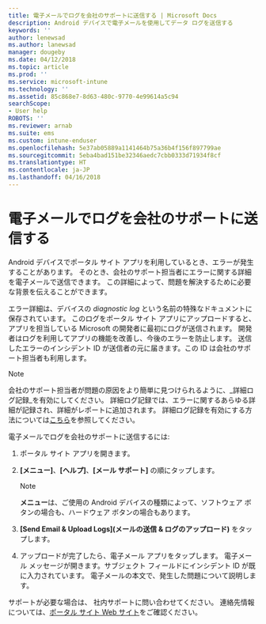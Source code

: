 ```yaml
---
title: 電子メールでログを会社のサポートに送信する | Microsoft Docs
description: Android デバイスで電子メールを使用してデータ ログを送信する
keywords: ''
author: lenewsad
ms.author: lanewsad
manager: dougeby
ms.date: 04/12/2018
ms.topic: article
ms.prod: ''
ms.service: microsoft-intune
ms.technology: ''
ms.assetid: 85c868e7-8d63-480c-9770-4e99614a5c94
searchScope:
- User help
ROBOTS: ''
ms.reviewer: arnab
ms.suite: ems
ms.custom: intune-enduser
ms.openlocfilehash: 5e37ab05889a1141464b75a36b4f156f897799ae
ms.sourcegitcommit: 5eba4bad151be32346aedc7cbb0333d71934f8cf
ms.translationtype: HT
ms.contentlocale: ja-JP
ms.lasthandoff: 04/16/2018
---
```

# <a name="email-logs-to-your-company-support"></a>電子メールでログを会社のサポートに送信する

Android デバイスでポータル サイト アプリを利用しているとき、エラーが発生することがあります。 そのとき、会社のサポート担当者にエラーに関する詳細を電子メールで送信できます。 この詳細によって、問題を解決するために必要な背景を伝えることができます。  

エラー詳細は、デバイスの _diagnostic log_ という名前の特殊なドキュメントに保存されています。 このログをポータル サイト アプリにアップロードすると、アプリを担当している Microsoft の開発者に最初にログが送信されます。 開発者はログを利用してアプリの機能を改善し、今後のエラーを防止します。 送信したエラーのインシデント ID が送信者の元に届きます。この ID は会社のサポート担当者も利用します。  

> [!Note]
> 会社のサポート担当者が問題の原因をより簡単に見つけられるように、_詳細ログ記録_を有効にしてください。 詳細ログ記録では、エラーに関するあらゆる詳細が記録され、詳細がレポートに追加されます。 詳細ログ記録を有効にする方法については[こちら](use-verbose-logging-to-help-your-it-administrator-fix-device-issues-android.md)を参照してください。  

電子メールでログを会社のサポートに送信するには:

1.  ポータル サイト アプリを開きます。

2.  **[メニュー]**、**[ヘルプ]**、**[メール サポート]** の順にタップします。

    > [!NOTE]
    > **メニュー**は、ご使用の Android デバイスの種類によって、ソフトウェア ボタンの場合も、ハードウェア ボタンの場合もあります。

3.  **[Send Email & Upload Logs]\(メールの送信 & ログのアップロード\)** をタップします。
4.  アップロードが完了したら、電子メール アプリをタップします。 電子メール メッセージが開きます。サブジェクト フィールドにインシデント ID が既に入力されています。 電子メールの本文で、発生した問題について説明します。  

サポートが必要な場合は、 社内サポートに問い合わせてください。 連絡先情報については、[ポータル サイト Web サイト](https://portal.manage.microsoft.com#HelpDeskDialog)をご確認ください。
